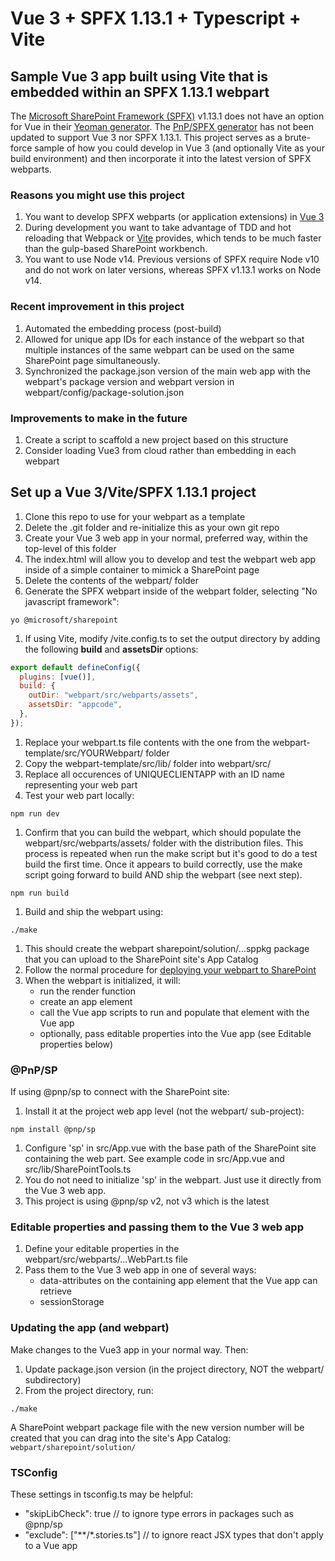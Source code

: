 # Vue 3 + SPFX 1.13.1 + Typescript + Vite

## Sample Vue 3 app built using Vite that is embedded within an SPFX 1.13.1 webpart

The [Microsoft SharePoint Framework (SPFX)](https://docs.microsoft.com/en-us/sharepoint/dev/spfx/set-up-your-development-environment) v1.13.1 does not have an option for Vue in their [Yeoman generator](https://docs.microsoft.com/en-us/sharepoint/dev/spfx/toolchain/scaffolding-projects-using-yeoman-sharepoint-generator). The [PnP/SPFX generator](https://pnp.github.io/generator-spfx/#spfx-generator-version) has not been updated to support Vue 3 nor SPFX 1.13.1. This project serves as a brute-force sample of how you could develop in Vue 3 (and optionally Vite as your build environment) and then incorporate it into the latest version of SPFX webparts.

### Reasons you might use this project

1. You want to develop SPFX webparts (or application extensions) in [Vue 3](https://v3.vuejs.org/)
2. During development you want to take advantage of TDD and hot reloading that Webpack or [Vite](https://vitejs.dev/) provides, which tends to be much faster than the gulp-based SharePoint workbench.
3. You want to use Node v14. Previous versions of SPFX require Node v10 and do not work on later versions, whereas SPFX v1.13.1 works on Node v14.

### Recent improvement in this project

1. Automated the embedding process (post-build)
2. Allowed for unique app IDs for each instance of the webpart so that multiple instances of the same webpart can be used on the same SharePoint page simultaneously.
3. Synchronized the package.json version of the main web app with the webpart's package version and webpart version in webpart/config/package-solution.json

### Improvements to make in the future

1. Create a script to scaffold a new project based on this structure
2. Consider loading Vue3 from cloud rather than embedding in each webpart

## Set up a Vue 3/Vite/SPFX 1.13.1 project

1. Clone this repo to use for your webpart as a template
2. Delete the .git folder and re-initialize this as your own git repo
3. Create your Vue 3 web app in your normal, preferred way, within the top-level of this folder
4. The index.html will allow you to develop and test the webpart web app inside of a simple container to mimick a SharePoint page
5. Delete the contents of the webpart/ folder
6. Generate the SPFX webpart inside of the webpart folder, selecting "No javascript framework":

```shell
yo @microsoft/sharepoint
```

1. If using Vite, modify /vite.config.ts to set the output directory by adding the following **build** and **assetsDir** options:

```javascript
export default defineConfig({
  plugins: [vue()],
  build: {
    outDir: "webpart/src/webparts/assets",
    assetsDir: "appcode",
  },
});
```

1. Replace your webpart.ts file contents with the one from the webpart-template/src/YOURWebpart/ folder
2. Copy the webpart-template/src/lib/ folder into webpart/src/
3. Replace all occurences of UNIQUECLIENTAPP with an ID name representing your web part
4. Test your web part locally:

```shell
npm run dev
```

1. Confirm that you can build the webpart, which should populate the webpart/src/webparts/assets/ folder with the distribution files. This process is repeated when run the make script but it's good to do a test build the first time. Once it appears to build correctly, use the make script going forward to build AND ship the webpart (see next step).

```shell
npm run build
```

1. Build and ship the webpart using:

```shell
./make
```

1. This should create the webpart sharepoint/solution/...sppkg package that you can upload to the SharePoint site's App Catalog
2. Follow the normal procedure for [deploying your webpart to SharePoint](https://docs.microsoft.com/en-us/sharepoint/dev/spfx/web-parts/get-started/serve-your-web-part-in-a-sharepoint-page)
3. When the webpart is initialized, it will:
   - run the render function
   - create an app element
   - call the Vue app scripts to run and populate that element with the Vue app
   - optionally, pass editable properties into the Vue app (see Editable properties below)

### @PnP/SP

If using @pnp/sp to connect with the SharePoint site:

1. Install it at the project web app level (not the webpart/ sub-project):

```shell
npm install @pnp/sp
```

1. Configure 'sp' in src/App.vue with the base path of the SharePoint site containing the web part. See example code in src/App.vue and src/lib/SharePointTools.ts
1. You do not need to initialize 'sp' in the webpart. Just use it directly from the Vue 3 web app.
1. This project is using @pnp/sp v2, not v3 which is the latest

### Editable properties and passing them to the Vue 3 web app

1. Define your editable properties in the webpart/src/webparts/...WebPart.ts file
2. Pass them to the Vue 3 web app in one of several ways:
   - data-attributes on the containing app element that the Vue app can retrieve
   - sessionStorage

### Updating the app (and webpart)

Make changes to the Vue3 app in your normal way. Then:

1. Update package.json version (in the project directory, NOT the webpart/ subdirectory)
2. From the project directory, run:

```shell
./make
```

A SharePoint webpart package file with the new version number will be created that you can drag into the site's App Catalog:
`webpart/sharepoint/solution/`

### TSConfig

These settings in tsconfig.ts may be helpful:

- "skipLibCheck": true // to ignore type errors in packages such as @pnp/sp
- "exclude": ["**/*.stories.ts"] // to ignore react JSX types that don't apply to a Vue app
